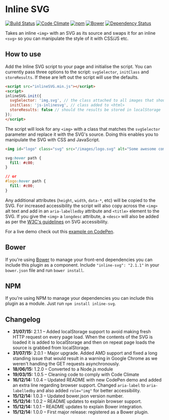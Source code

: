 # Inline SVG

[![Build Status](https://travis-ci.org/jonnyhaynes/inline-svg.svg?branch=master)](https://travis-ci.org/jonnyhaynes/inline-svg) [![Code Climate](https://codeclimate.com/github/jonnyhaynes/inline-svg/badges/gpa.svg)](https://codeclimate.com/github/jonnyhaynes/inline-svg) [![npm](https://img.shields.io/npm/v/inline-svg.svg)](https://www.npmjs.com/package/inline-svg) [![Bower](https://img.shields.io/bower/v/inline-svg.svg)](https://github.com/jonnyhaynes/inline-svg) [![Dependency Status](https://david-dm.org/jonnyhaynes/inline-svg.svg)](https://david-dm.org/jonnyhaynes/inline-svg)

Takes an inline `<img>` with an SVG as its source and swaps it for an inline `<svg>` so you can manipulate the style of it with CSS/JS etc.

## How to use

Add the Inline SVG script to your page and initialise the script. You can currently pass three options to the script: `svgSelector`, `initClass` and `storeResults`. If these are left out the script will use the defaults.

```html
<script src="inlineSVG.min.js"></script>
<script>
inlineSVG.init({
  svgSelector: 'img.svg', // the class attached to all images that should be inlined
  initClass: 'js-inlinesvg', // class added to <html>
  storeResults: false // should the results be stored in localStorage
});
</script>
```

The script will look for any `<img>` with a class that matches the `svgSelector` parameter and replace it with the SVG's source. Doing this enables you to manipulate the SVG with CSS and JavaScript. 

```html
<img id="logo" class="svg" src="/images/logo.svg" alt="Some awesome company" />
```

```css
svg:hover path {
  fill: #c00;
}

// or
#logo:hover path {
  fill: #c00;
}
```

Any additional attributes (`height`, `width`, `data-*`, etc) will be copied to the SVG. For increased accessibility the script will also copy across the `<img>` alt text and add in an `aria-labelledby` attribute and `<title>` element to the SVG. If you give the `<img>` a `longdesc` attribute, a `<desc>` will also be added as per the [W3C's guidelines](http://www.w3.org/TR/SVG-access/) on SVG accessibility.

For a live demo check out this [example on CodePen](http://codepen.io/jonnyhaynes/pen/VYqroO).

## Bower

If you're using [Bower](http://bower.io) to manage your front-end dependencies you can include this plugin as a component. Include `"inline-svg": "2.1.1"` in your `bower.json` file and run `bower install`.

## NPM
If you're using NPM to manage your dependencies you can include this plugin as a module. Just run `npm install inline-svg`.

## Changelog

- **31/07/15:** 2.1.1 – Added localStorage support to avoid making fresh HTTP request on every page load. When the contents of the SVG is loaded it is added to localStorage and then on repeat page loads the source is grabbed from localStorage.
- **31/07/15:** 2.0.1 - Major upgrade. Added AMD support and fixed a long standing issue that would result in a warning in Google Chrome as we weren't handling the GET requests asynchronously. 
- **18/06/15:** 1.2.0 – Converted to a Node.js module
- **19/03/15:** 1.0.5 – Cleaning code to comply with Code Climate
- **16/12/14:** 1.0.4 – Updated README with new CodePen demo and added an extra line regarding browser support. Changed `aria-label` to `aria-labelledby` and also added `role="img"` for better accessibility.
- **15/12/14:** 1.0.3 – Updated bower.json version number.
- **15/12/14:** 1.0.2 – README updates to explain browser support.
- **15/12/14:** 1.0.1 – README updates to explain Bower integration.
- **15/12/14:** 1.0.0 – First major release: registered as a Bower plugin.
